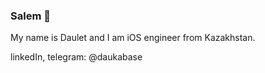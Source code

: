 ### Salem 👋

My name is Daulet and I am iOS engineer from Kazakhstan.

linkedIn, telegram: @daukabase
